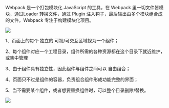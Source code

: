 Webpack 是一个打包模块化 JavaScript 的工具，在 Webpack 里一切文件皆模块，通过Loader 转换文件，通过 Plugin 注入钩子，最后输出由多个模块组合成的文件。Webpack 专注于构建模块化项目。

![](D:\Work\TyporaNotes\note\前端知识\vue学习\Webpack\pict\1-1-.png)

1、页面上的每个 独立的 可视/可交互区域视为一个组件；

2、每个组件对应一个工程目录，组件所需的各种资源都在这个目录下就近维护，或集中管理

3、由于组件具有独立性，因此组件与组件之间可以 自由组合；

4、页面只不过是组件的容器，负责组合组件形成功能完整的界面；

5、当不需要某个组件，或者想要替换组件时，可以整个目录删除/替换。

![](D:\Work\TyporaNotes\note\前端知识\vue学习\Webpack\pict\1-2.png)